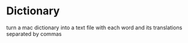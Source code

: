 # Dictionary
turn a mac dictionary into a text file with each word and its translations separated by commas
